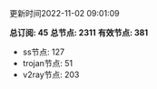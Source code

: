 更新时间2022-11-02 09:01:09

**总订阅: 45**
**总节点: 2311**
**有效节点: 381**
- ss节点: 127
- trojan节点: 51
- v2ray节点: 203
